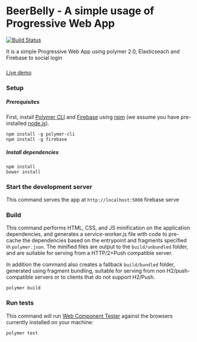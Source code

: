 # BeerBelly - A simple usage of Progressive Web App

[![Build Status](https://travis-ci.org/PolymerElements/polymer-starter-kit.svg?branch=master)](https://travis-ci.org/PolymerElements/polymer-starter-kit)

It is a simple Progressive Web App using polymer 2.0, Elasticseach and Firebase to social login

###
[Live demo](https://beerbelly-7202a.firebaseapp.com)

### Setup

##### Prerequisites


First, install [Polymer CLI](https://github.com/Polymer/polymer-cli) and [Firebase](firebase.google.com) using
[npm](https://www.npmjs.com) (we assume you have pre-installed [node.js](https://nodejs.org)).

    npm install -g polymer-cli
    npm install -g firebase

##### Install dependencies

    npm install
    bower install

### Start the development server

This command serves the app at `http://localhost:5000`
    firebase serve

### Build

This command performs HTML, CSS, and JS minification on the application
dependencies, and generates a service-worker.js file with code to pre-cache the
dependencies based on the entrypoint and fragments specified in `polymer.json`.
The minified files are output to the `build/unbundled` folder, and are suitable
for serving from a HTTP/2+Push compatible server.

In addition the command also creates a fallback `build/bundled` folder,
generated using fragment bundling, suitable for serving from non
H2/push-compatible servers or to clients that do not support H2/Push.

    polymer build


### Run tests

This command will run [Web Component Tester](https://github.com/Polymer/web-component-tester)
against the browsers currently installed on your machine:

    polymer test

